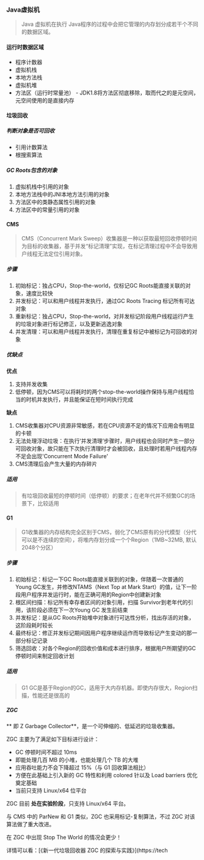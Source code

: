### Java虚拟机

> Java 虚拟机在执行 Java程序的过程中会把它管理的内存划分成若干个不同的数据区域。

#### 运行时数据区域

* 程序计数器
* 虚拟机栈
* 本地方法栈
* 虚拟机堆
* 方法区（运行时常量池） - JDK1.8将方法区彻底移除，取而代之的是元空间，元空间使用的是直接内存

#### 垃圾回收

##### 判断对象是否可回收

* 引用计数算法
* 根搜索算法

##### GC Roots包含的对象

1. 虚拟机栈中引用的对象
1. 本地方法栈中的JNI本地方法引用的对象
1. 方法区中的类静态属性引用的对象
1. 方法区中的常量引用的对象

#### CMS

> CMS（Concurrent Mark Sweep）收集器是一种以获取最短回收停顿时间为目标的收集器，基于并发“标记清理”实现，在标记清理过程中不会导致用户线程无法定位引用对象。

##### 步骤

1. 初始标记：独占CPU，Stop-the-world，仅标记GC Roots能直接关联的对象，速度比较快
1. 并发标记：可以和用户线程并发执行，通过GC Roots Tracing 标记所有可达对象
1. 重新标记：独占CPU，Stop-the-world，对并发标记阶段用户线程运行产生的垃圾对象进行标记修正，以及更新逃逸对象
1. 并发清理：可以和用户线程并发执行，清理在重复标记中被标记为可回收的对象

##### 优缺点

**优点**

1. 支持并发收集
1. 低停顿，因为CMS可以将耗时的两个stop-the-world操作保持与用户线程恰当的时机并发执行，并且能保证在短时间执行完成

**缺点**

1. CMS收集器对CPU资源非常敏感，若在CPU资源不足的情况下应用会有明显的卡顿
1. 无法处理浮动垃圾：在执行‘并发清理’步骤时，用户线程也会同时产生一部分可回收对象，故只能在下次执行清理时才会被回收，且处理时若用户线程内存不足会出现'Concurrent Mode Failure'
1. CMS清理后会产生大量的内存碎片

##### 适用

> 有垃圾回收最短的停顿时间（低停顿）的要求；在老年代并不频繁GC的场景下，比较适用

#### G1

> G1收集器的内存结构完全区别于CMS，弱化了CMS原有的分代模型（分代可以是不连续的空间），将堆内存划分成一个个Region（1MB~32MB, 默认2048个分区）

##### 步骤

1. 初始标记：标记一下GC Roots能直接关联到的对象，伴随着一次普通的Young GC发生，并修改NTAMS（Next Top at Mark Start）的值，让下一阶段用户程序并发运行时，能在正确可用的Region中创建新对象
1. 根区间扫描：标记所有幸存者区间的对象引用，扫描 Survivor到老年代的引用，该阶段必须在下一次Young GC 发生前结束
1. 并发标记：是从GC Roots开始堆中对象进行可达性分析，找出存活的对象，这阶段耗时较长
1. 最终标记：修正并发标记期间因用户程序继续运作而导致标记产生变动的那一部分标记记录
1. 筛选回收：对各个Region的回收价值和成本进行排序，根据用户所期望的GC停顿时间来制定回收计划

##### 适用

> G1 GC是基于Region的GC，适用于大内存机器。即使内存很大，Region扫描，性能还是很高的


##### ZGC 
** 即 Z Garbage Collector**，是一个可伸缩的、低延迟的垃圾收集器。

ZGC 主要为了满足如下目标进行设计：

- GC 停顿时间不超过 10ms
- 即能处理几百 MB 的小堆，也能处理几个 TB 的大堆
- 应用吞吐能力不会下降超过 15%（与 G1 回收算法相比）
- 方便在此基础上引入新的 GC 特性和利用 colored 针以及 Load barriers 优化奠定基础
- 当前只支持 Linux/x64 位平台

ZGC 目前 **处在实验阶段**，只支持 Linux/x64 平台。

与 CMS 中的 ParNew 和 G1 类似，ZGC 也采用标记-复制算法，不过 ZGC 对该算法做了重大改进。

在 ZGC 中出现 Stop The World 的情况会更少！

详情可以看：[《新一代垃圾回收器 ZGC 的探索与实践》](https://tech
